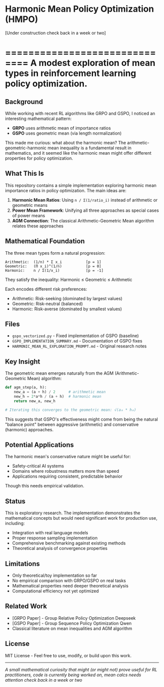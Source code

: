 # Harmonic Mean Policy Optimization (HMPO)

[Under construction check back in a week or two]

==============================
A modest exploration of mean types in reinforcement learning policy optimization.
==============================

## Background

While working with recent RL algorithms like GRPO and GSPO, I noticed an interesting mathematical pattern:

- **GRPO** uses arithmetic mean of importance ratios
- **GSPO** uses geometric mean (via length normalization)

This made me curious: what about the harmonic mean? The arithmetic-geometric-harmonic mean inequality is a fundamental result in mathematics, and it seemed like the harmonic mean might offer different properties for policy optimization.

## What This Is

This repository contains a simple implementation exploring harmonic mean importance ratios in policy optimization. The main ideas are:

1. **Harmonic Mean Ratios**: Using `n / Σ(1/ratio_i)` instead of arithmetic or geometric means
2. **Power Mean Framework**: Unifying all three approaches as special cases of power means
3. **AGM Connection**: The classical Arithmetic-Geometric Mean algorithm relates these approaches

## Mathematical Foundation

The three mean types form a natural progression:

```
Arithmetic:  (1/n) * Σ x_i           [p = 1]
Geometric:   (Π x_i)^(1/n)           [p = 0] 
Harmonic:    n / Σ(1/x_i)            [p = -1]
```

They satisfy the inequality: Harmonic ≤ Geometric ≤ Arithmetic

Each encodes different risk preferences:
- Arithmetic: Risk-seeking (dominated by largest values)
- Geometric: Risk-neutral (balanced)
- Harmonic: Risk-averse (dominated by smallest values)

## Files

- `gspo_vectorized.py` - Fixed implementation of GSPO (baseline)
- `GSPO_IMPLEMENTATION_SUMMARY.md` - Documentation of GSPO fixes
- `HARMONIC_MEAN_RL_EXPLORATION_PROMPT.md` - Original research notes

## Key Insight

The geometric mean emerges naturally from the AGM (Arithmetic-Geometric Mean) algorithm:

```python
def agm_step(a, h):
    new_a = (a + h) / 2      # arithmetic mean
    new_h = 2*a*h / (a + h)  # harmonic mean  
    return new_a, new_h

# Iterating this converges to the geometric mean: √(a₀ * h₀)
```

This suggests that GSPO's effectiveness might come from being the natural "balance point" between aggressive (arithmetic) and conservative (harmonic) approaches.

## Potential Applications

The harmonic mean's conservative nature might be useful for:
- Safety-critical AI systems
- Domains where robustness matters more than speed
- Applications requiring consistent, predictable behavior

Though this needs empirical validation.

## Status

This is exploratory research. The implementation demonstrates the mathematical concepts but would need significant work for production use, including:

- Integration with real language models
- Proper response sampling implementation  
- Comprehensive benchmarking against existing methods
- Theoretical analysis of convergence properties

## Limitations

- Only theoretical/toy implementation so far
- No empirical comparison with GRPO/GSPO on real tasks
- Mathematical properties need deeper theoretical analysis
- Computational efficiency not yet optimized



## Related Work

- [GRPO Paper] - Group Relative Policy Optimization Deepseek
- [GSPO Paper] - Group Sequence Policy Optimization  Qwen
- Classical literature on mean inequalities and AGM algorithm

## License

MIT License - Feel free to use, modify, or build upon this work.

---

*A small mathematical curiosity that might (or might not) prove useful for RL practitioners, code is currently being worked on, mean calcs needs attention check back in a week or two* 